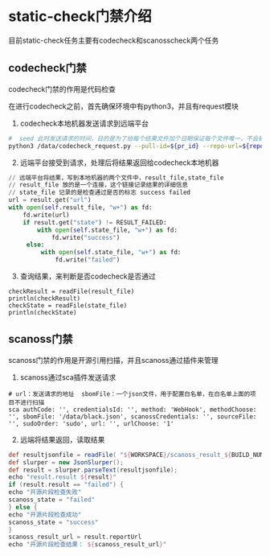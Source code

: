 # static-check门禁介绍

目前static-check任务主要有codecheck和scanosscheck两个任务



## codecheck门禁

codecheck门禁的作用是代码检查

在进行codecheck之前，首先确保环境中有python3，并且有request模块

1. codecheck本地机器发送请求到远端平台

```sh
#  seed 此时发送请求的时间，目的是为了给每个结果文件加个日期保证每个文件唯一，不会被其他线程影响
python3 /data/codecheck_request.py --pull-id=${pr_id} --repo-url=${repo_url} --seed=${seed}
```

2. 远端平台接受到请求，处理后将结果返回给codecheck本地机器

```python
// 远端平台将结果，写到本地机器的两个文件中，result_file,state_file
// result_file 放的是一个连接，这个链接记录结果的详细信息
// state_file 记录的是检查通过是否的标志 success failed
url = result.get("url")
with open(self.result_file, "w+") as fd:
    fd.write(url)
    if result.get("state") != RESULT_FAILED:
        with open(self.state_file, "w+") as fd:
            fd.write("success")
     else:
         with open(self.state_file, "w+") as fd:
             fd.write("failed")
```

3. 查询结果，来判断是否codecheck是否通过

```shell
checkResult = readFile(result_file)
println(checkResult)
checkState = readFile(state_file)
println(checkState)
```



## scanoss门禁

scanoss门禁的作用是开源引用扫描，并且scanoss通过插件来管理

1. scanoss通过sca插件发送请求

```shell
# url：发送请求的地址  sbomFile：一个json文件，用于配置白名单，在白名单上面的项目不进行扫描
sca authCode: '', credentialsId: '', method: 'WebHook', methodChoose: '', sbomFile: '/data/black.json', scanossCredentials: '', sourceFile: '', sudoOrder: 'sudo', url: '', urlChoose: '1'
```

2. 远端将结果返回，读取结果

```groovy
def resultjsonfile = readFile( "${WORKSPACE}/scanoss_result_${BUILD_NUMBER}.json" )
def slurper = new JsonSlurper();
def result = slurper.parseText(resultjsonfile);
echo "result.result ${result}"
if (result.result == "failed") {
echo "开源片段检查失败"
scanoss_state = "failed"
} else {
echo "开源片段检查成功"
scanoss_state = "success"
}
scanoss_result_url = result.reportUrl
echo "开源片段检查结果： ${scanoss_result_url}"
```

